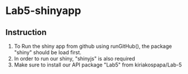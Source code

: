 # Lab5-shinyapp


## **Instruction**
1. To Run the shiny app from github using runGitHub(), the package "shiny" should be load first.
2. In order to run our shiny, "shinyjs" is also required
3. Make sure to install our API package "Lab5" from kiriakospapa/Lab-5


